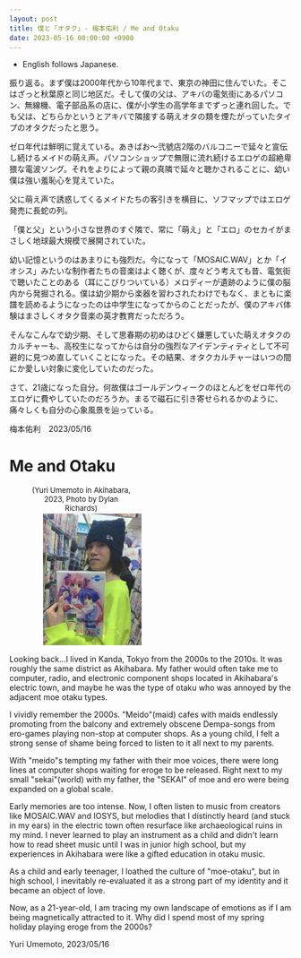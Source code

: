 ```yaml
---
layout: post
title: 僕と「オタク」- 梅本佑利 / Me and Otaku
date: 2023-05-16 00:00:00 +0900
---
```


- English follows Japanese.


振り返る。まず僕は2000年代から10年代まで、東京の神田に住んでいた。そこはざっと秋葉原と同じ地区だ。そして僕の父は、アキバの電気街にあるパソコン、無線機、電子部品系の店に、僕が小学生の高学年までずっと連れ回した。でも父は、どちらかというとアキバで隣接する萌えオタの類を煙たがっていたタイプのオタクだったと思う。
 
ゼロ年代は鮮明に覚えている。あきばお〜弐號店2階のバルコニーで延々と宣伝し続けるメイドの萌え声。パソコンショップで無限に流れ続けるエロゲの超絶卑猥な電波ソング。それをよりによって親の真隣で延々と聴かされることに、幼い僕は強い羞恥心を覚えていた。

父に萌え声で誘惑してくるメイドたちの客引きを横目に、ソフマップではエロゲ発売に長蛇の列。

「僕と父」という小さな世界のすぐ隣で、常に「萌え」と「エロ」のセカイがまさしく地球最大規模で展開されていた。
 
幼い記憶というのはあまりにも強烈だ。今になって「MOSAIC.WAV」とか「イオシス」みたいな制作者たちの音楽はよく聴くが、度々どう考えても昔、電気街で聴いたことのある（耳にこびりついている）メロディーが遺跡のように僕の脳内から発掘される。僕は幼少期から楽器を習わされたわけでもなく、まともに楽譜を読めるようになったのは中学生になってからのことだったが、僕のアキバ体験はまさしくオタク音楽の英才教育だっただろう。
 
そんなこんなで幼少期、そして思春期の初めはひどく嫌悪していた萌えオタクのカルチャーも、高校生になってからは自分の強烈なアイデンティティとして不可避的に見つめ直していくことになった。その結果、オタクカルチャーはいつの間にか愛しい対象に変化していたのだった。
 
さて、21歳になった自分。何故僕はゴールデンウィークのほとんどをゼロ年代のエロゲに費やしていたのだろうか。まるで磁石に引き寄せられるかのように、痛々しくも自分の心象風景を辿っている。
 
梅本佑利　2023/05/16


# Me and Otaku

<figure style="text-align: center; display: table; width: 35% ;">
	<figcaption style="font-size: small;" >
		(Yuri Umemoto in Akihabara, 2023, Photo by Dylan Richards)
	</figcaption>
	<img align="left"  hspace="20px" vspace="2rem"  alt="Yuri Umemoto in Akihabara, 2023, Photo by Dylan Richards" src="/pics/2023-Yuri_UMEMOTO_by_Dylan_Richards.jpeg" >
</figure>

Looking back...I lived in Kanda, Tokyo from the 2000s to the 2010s. It was roughly the same district as Akihabara. My father would often take me to computer, radio, and electronic component shops located in Akihabara's electric town, and maybe he was the type of otaku who was annoyed by the adjacent moe otaku types.
 
I vividly remember the 2000s. "Meido"(maid) cafes with maids endlessly promoting from the balcony and extremely obscene Dempa-songs from ero-games playing non-stop at computer shops. As a young child, I felt a strong sense of shame being forced to listen to it all next to my parents.
 
With "meido"s tempting my father with their moe voices, there were long lines at computer shops waiting for eroge to be released. Right next to my small "sekai"(world) with my father, the "SEKAI" of moe and ero were being expanded on a global scale.
 
Early memories are too intense. Now, I often listen to music from creators like MOSAIC.WAV and IOSYS, but melodies that I distinctly heard (and stuck in my ears) in the electric town often resurface like archaeological ruins in my mind. I never learned to play an instrument as a child and didn't learn how to read sheet music until I was in junior high school, but my experiences in Akihabara were like a gifted education in otaku music.
 
As a child and early teenager, I loathed the culture of "moe-otaku", but in high school, I inevitably re-evaluated it as a strong part of my identity and it became an object of love.
 
Now, as a 21-year-old, I am tracing my own landscape of emotions as if I am being magnetically attracted to it. Why did I spend most of my spring holiday playing eroge from the 2000s?
 
Yuri Umemoto, 2023/05/16

